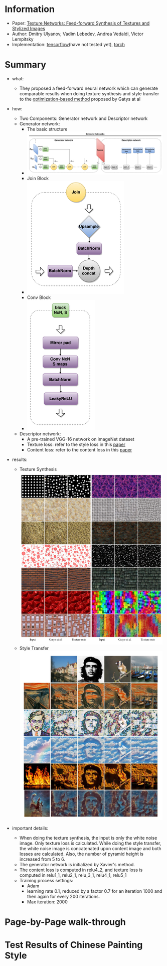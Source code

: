 # Information
* Paper: [Texture Networks: Feed-forward Synthesis of Textures and Stylized Images](https://arxiv.org/pdf/1603.03417v1.pdf)
* Author: Dmitry Ulyanov, Vadim Lebedev, Andrea Vedaldi, Victor Lempitsky
* Implementation: [tensorflow](https://github.com/ProofByConstruction/texture-networks)(have not tested yet), [torch](https://github.com/DmitryUlyanov/Texture_Net)

# Summary
* what:
  * They proposed a feed-forward neural network which can generate comparable results when doing texture synthesis and style transfer to the [optimization-based method](A_Neural_Algorithm_of_Artistic_Style.md) proposed by Gatys at al
* how:
  * Two Components: Generator network and Descriptor network
  * Generator network:
    * The basic structure
    * ![basic_structure](images/Texture_Net/structure1.png)
    * Join Block
    * ![basic_structure](images/Texture_Net/structure2.png)
    * Conv Block
    * ![basic_structure](images/Texture_Net/structure3.png)
  * Descriptor network:
    * A pre-trained VGG-16 network on imageNet dataset
    * Texture loss: refer to the style loss in this [paper](A_Neural_Algorithm_of_Artistic_Style.md)
    * Content loss: refer to the content loss in this [paper](A_Neural_Algorithm_of_Artistic_Style.md)
* results:
  * Texture Synthesis
  ![basic_structure](images/Texture_Net/result1.png)
  * Style Transfer
  ![basic_structure](images/Texture_Net/result2.png)

* important details:
  * When doing the texture synthesis, the input is only the white noise image. Only texture loss is calculated. While doing the style transfer, the white noise image is concatenated upon content image and both losses are calculated. Also, the number of pyramid height is increased from 5 to 6.
  * The generator network is initialized by Xavier's method.
  * The content loss is computed in relu4_2, and texture loss is computed in relu1_1, relu2_1, relu_3_1, relu4_1, relu5_1
  * Training process settings:
    * Adam
    * learning rate 0.1, reduced by a factor 0.7 for an iteration 1000 and then again for every 200 iterations.
    * Max iteration: 2000

# Page-by-Page walk-through

# Test Results of Chinese Painting Style
